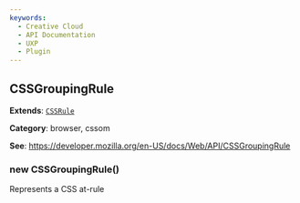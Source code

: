 ```yaml
---
keywords:
  - Creative Cloud
  - API Documentation
  - UXP
  - Plugin
---
```



<a name="cssgroupingrule" id="cssgroupingrule"></a>

## CSSGroupingRule

**Extends**: [`CSSRule`](#cssrule)

**Category**: browser, cssom

**See**: https://developer.mozilla.org/en-US/docs/Web/API/CSSGroupingRule

<a name="new-cssgroupingrule-new" id="new-cssgroupingrule-new"></a>

### new CSSGroupingRule()
Represents a CSS at-rule

